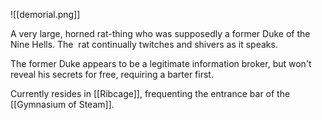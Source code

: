 ![[demorial.png]]

A very large, horned rat-thing who was supposedly a former Duke of the Nine Hells. The  rat continually twitches and shivers as it speaks.

The former Duke appears to be a legitimate information broker, but won't reveal his secrets for free, requiring a barter first.

Currently resides in [[Ribcage]], frequenting the entrance bar of the [[Gymnasium of Steam]].